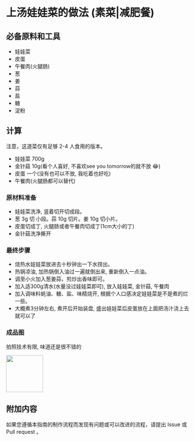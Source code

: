 # 上汤娃娃菜的做法 (素菜|减肥餐)

## 必备原料和工具

* 娃娃菜
* 皮蛋
* 午餐肉(火腿肠)
* 葱
* 姜
* 蒜
* 盐
* 糖
* 淀粉

## 计算

注意，这道菜仅有足够 2-4 人食用的版本。

* 娃娃菜 700g
* 金针菇 10g(看个人喜好, 不喜欢see you tomorrow的就不放 😂)
* 皮蛋 一个(没有也可以不放, 我吃着也好吃)
* 午餐肉(火腿肠都可以替代)


### 原材料准备

* 娃娃菜洗净, 竖着切开切成段。
* 葱 3g 切 小段。蒜 10g 切片。姜 10g 切小片。
* 皮蛋切成丁, 火腿肠或者午餐肉切成丁(1cm大小的丁)
* 金针菇洗净撕开

### 最终步骤

* 烧热水娃娃菜放进去十秒钟出一下水捞出。
* 热锅凉油, 加热锅倒入油过一遍就倒出来, 重新倒入一点油。
* 调至小火加入葱姜蒜，煎炒出香味即可。
* 加入适300g清水(水量没过娃娃菜即可), 放入娃娃菜, 金针菇, 午餐肉
* 加入调味料蚝油、糖、盐、味精烧开, 根据个人口感决定娃娃菜是不是煮的烂一些。
* 大概煮3分钟左右, 煮开后开始装盘, 盛出娃娃菜后皮蛋放在上面把汤汁浇上去就可以了


### 成品图
拍照技术有限, 味道还是很不错的

<img src="https://tva1.sinaimg.cn/large/e6c9d24egy1gzmfw8skzhj20n20ugtfb.jpg" style="object-fit: contain;width: 100px;height: 100px;">

## 附加内容

如果您遵循本指南的制作流程而发现有问题或可以改进的流程，请提出 Issue 或 Pull request 。
